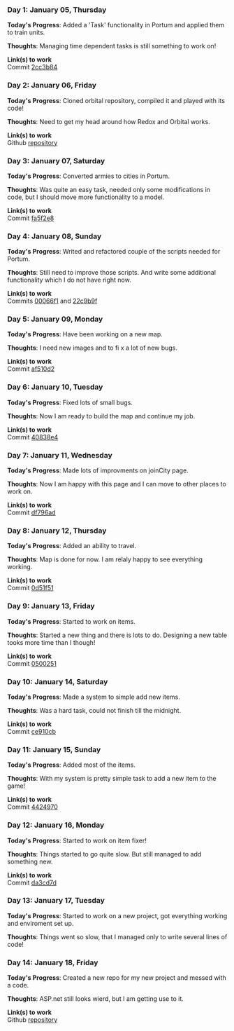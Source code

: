 ### Day 1: January 05, Thursday

**Today's Progress**: Added a 'Task' functionality in Portum and applied them to train units.

**Thoughts**: Managing time dependent tasks is still something to work on!

**Link(s) to work**<br />
Commit [2cc3b84](https://github.com/Dohxis/Portum/commit/2cc3b84579bfeb7fd36193e22c30c9d3089d707e)

### Day 2: January 06, Friday

**Today's Progress**: Cloned orbital repository, compiled it and played with its code!

**Thoughts**: Need to get my head around how Redox and Orbital works.

**Link(s) to work**<br />
Github [repository](https://github.com/Dohxis/orbital)

### Day 3: January 07, Saturday

**Today's Progress**: Converted armies to cities in Portum.

**Thoughts**: Was quite an easy task, needed only some modifications in code,
but I should move more functionality to a model.

**Link(s) to work**<br />
Commit [fa5f2e8](https://github.com/Dohxis/Portum/commit/fa5f2e8dc57940e48866a22b65f50b7457392c96)

### Day 4: January 08, Sunday

**Today's Progress**: Writed and refactored couple of the scripts needed for Portum.

**Thoughts**: Still need to improve those scripts. And write some additional functionality which I do not have right now.

**Link(s) to work**<br />
Commits [00066f1](https://github.com/Dohxis/Portum/commit/00066f1af2ac5a1e4a13f9215458c34dd651e99d) and [22c9b9f](https://github.com/Dohxis/Portum/commit/22c9b9fab3000cce6891d04ab1ea67c9996c8e5e)

### Day 5: January 09, Monday

**Today's Progress**: Have been working on a new map.

**Thoughts**: I need new images and to fi x a lot of new bugs.

**Link(s) to work**<br />
Commit [af510d2](https://github.com/Dohxis/Portum/commit/af510d2558f2aa795f06ef0c38f7ab1fdaa0cef8)

### Day 6: January 10, Tuesday

**Today's Progress**: Fixed lots of small bugs.

**Thoughts**: Now I am ready to build the map and continue my job.

**Link(s) to work**<br />
Commit [40838e4](https://github.com/Dohxis/Portum/commit/40838e47d93b01de4cf8aa6d8df7b7998cf4ee2d)

### Day 7: January 11, Wednesday

**Today's Progress**: Made lots of improvments on joinCity page.

**Thoughts**: Now I am happy with this page and I can move to other places to work on.

**Link(s) to work**<br />
Commit [df796ad](https://github.com/Dohxis/Portum/commit/df796ad88872735c36f729b5573a9c570c82f332)

### Day 8: January 12, Thursday

**Today's Progress**: Added an ability to travel.

**Thoughts**: Map is done for now. I am relaly happy to see everything working.

**Link(s) to work**<br />
Commit [0d51f51](https://github.com/Dohxis/Portum/commit/0d51f51b4872661e696937e2e61d80e8b69f7edc)

### Day 9: January 13, Friday

**Today's Progress**: Started to work on items.

**Thoughts**: Started a new thing and there is lots to do. Designing a new table tooks more time than I though!  

**Link(s) to work**<br />
Commit [0500251](https://github.com/Dohxis/Portum/commit/0500251e96d42aa2de470e4f3f6172e9211585a8)

### Day 10: January 14, Saturday

**Today's Progress**: Made a system to simple add new items.

**Thoughts**: Was a hard task, could not finish till the midnight.

**Link(s) to work**<br />
Commit [ce910cb](https://github.com/Dohxis/Portum/commit/ce910cb87a1e78dd28144cfb7b385c58220d5401)

### Day 11: January 15, Sunday

**Today's Progress**: Added most of the items.

**Thoughts**: With my system is pretty simple task to add a new item to the game!  

**Link(s) to work**<br />
Commit [4424970](https://github.com/Dohxis/Portum/commit/442497029da1306bd2f1b1c317b1d21730443dce)

### Day 12: January 16, Monday

**Today's Progress**: Started to work on item fixer!

**Thoughts**: Things started to go quite slow. But still managed to add something new.

**Link(s) to work**<br />
Commit [da3cd7d](https://github.com/Dohxis/Portum/commit/da3cd7d267f53525a9f70aec412525a0c3031012)

### Day 13: January 17, Tuesday

**Today's Progress**: Started to work on a new project, got everything working and enviroment set up. 

**Thoughts**: Things went so slow, that I managed only to write several lines of code!

### Day 14: January 18, Friday

**Today's Progress**: Created a new repo for my new project and messed with a code.

**Thoughts**: ASP.net still looks wierd, but I am getting use to it.

**Link(s) to work**<br />
Github [repository](https://github.com/Dohxis/gistreader)
